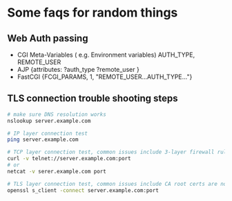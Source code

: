 # Some faqs for random things

## Web Auth passing

* CGI        Meta-Variables ( e.g. Environment variables) AUTH_TYPE, REMOTE_USER
* AJP        {attributes: ?auth_type ?remote_user }
* FastCGI    {FCGI_PARAMS,          1, "REMOTE_USER...AUTH_TYPE..."}

## TLS connection trouble shooting steps

```bash
# make sure DNS resolution works
nslookup server.example.com

# IP layer connection test
ping server.example.com

# TCP layer connection test, common issues include 3-layer firewall rules
curl -v telnet://server.example.com:port
# or
netcat -v serer.example.com port

# TLS layer connection test, common issues include CA root certs are not installed on client side.
openssl s_client -connect server.example.com:port

```
